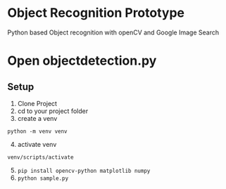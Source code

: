 # Object Recognition Prototype

Python based Object recognition with openCV and Google Image Search

# Open objectdetection.py

## Setup

1. Clone Project
2. cd to your project folder
3. create a venv

```
python -m venv venv
```

4. activate venv

```
venv/scripts/activate
```

5. `pip install opencv-python matplotlib numpy`
6. `python sample.py`
